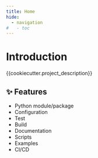 ```yaml
---
title: Home
hide:
  - navigation
#   - toc
---
```


# Introduction

{{cookiecutter.project_description}}

## ✨ Features

- Python module/package
- Configuration
- Test
- Build
- Documentation
- Scripts
- Examples
- CI/CD
